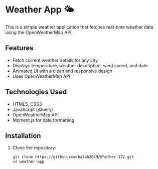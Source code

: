 # Weather App 🌤

This is a simple weather application that fetches real-time weather data using the OpenWeatherMap API.

## Features
- Fetch current weather details for any city
- Displays temperature, weather description, wind speed, and date
- Animated UI with a clean and responsive design
- Uses OpenWeatherMap API

## Technologies Used
- HTML5, CSS3
- JavaScript (jQuery)
- OpenWeatherMap API
- Moment.js for date formatting

## Installation
1. Clone the repository:
   ```sh
   git clone https://github.com/balab2649/Whether-172.git
   cd weather-app
